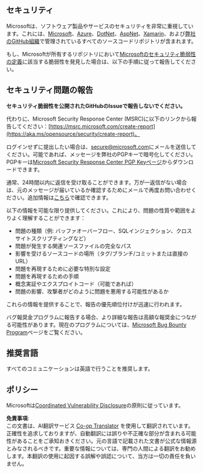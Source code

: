 <!--
CO_OP_TRANSLATOR_METADATA:
{
  "original_hash": "a583f49d359c7ebba61433e4dfcd05a9",
  "translation_date": "2025-08-24T21:02:45+00:00",
  "source_file": "SECURITY.md",
  "language_code": "ja"
}
-->
## セキュリティ

Microsoftは、ソフトウェア製品やサービスのセキュリティを非常に重視しています。これには、[Microsoft](https://github.com/Microsoft)、[Azure](https://github.com/Azure)、[DotNet](https://github.com/dotnet)、[AspNet](https://github.com/aspnet)、[Xamarin](https://github.com/xamarin)、および[弊社のGitHub組織](https://opensource.microsoft.com/)で管理されているすべてのソースコードリポジトリが含まれます。

もし、Microsoftが所有するリポジトリにおいて[Microsoftのセキュリティ脆弱性の定義](https://aka.ms/opensource/security/definition)に該当する脆弱性を発見した場合は、以下の手順に従って報告してください。

## セキュリティ問題の報告

**セキュリティ脆弱性を公開されたGitHubのIssueで報告しないでください。**

代わりに、Microsoft Security Response Center (MSRC)に以下のリンクから報告してください：[https://msrc.microsoft.com/create-report](https://aka.ms/opensource/security/create-report)。

ログインせずに提出したい場合は、[secure@microsoft.com](mailto:secure@microsoft.com)にメールを送信してください。可能であれば、メッセージを弊社のPGPキーで暗号化してください。PGPキーは[Microsoft Security Response Center PGP Keyページ](https://aka.ms/opensource/security/pgpkey)からダウンロードできます。

通常、24時間以内に返信を受け取ることができます。万が一返信がない場合は、元のメッセージが届いているか確認するためにメールで再度お問い合わせください。追加情報は[こちら](https://aka.ms/opensource/security/msrc)で確認できます。

以下の情報を可能な限り提供してください。これにより、問題の性質や範囲をよりよく理解することができます：

  * 問題の種類（例: バッファオーバーフロー、SQLインジェクション、クロスサイトスクリプティングなど）
  * 問題が発生する関連ソースファイルの完全なパス
  * 影響を受けるソースコードの場所（タグ/ブランチ/コミットまたは直接のURL）
  * 問題を再現するために必要な特別な設定
  * 問題を再現するための手順
  * 概念実証やエクスプロイトコード（可能であれば）
  * 問題の影響、攻撃者がどのように問題を悪用する可能性があるか

これらの情報を提供することで、報告の優先順位付けが迅速に行われます。

バグ報奨金プログラムに報告する場合、より詳細な報告は高額な報奨金につながる可能性があります。現在のプログラムについては、[Microsoft Bug Bounty Program](https://aka.ms/opensource/security/bounty)ページをご覧ください。

## 推奨言語

すべてのコミュニケーションは英語で行うことを推奨します。

## ポリシー

Microsoftは[Coordinated Vulnerability Disclosure](https://aka.ms/opensource/security/cvd)の原則に従っています。

**免責事項**:  
この文書は、AI翻訳サービス [Co-op Translator](https://github.com/Azure/co-op-translator) を使用して翻訳されています。正確性を追求しておりますが、自動翻訳には誤りや不正確な部分が含まれる可能性があることをご承知おきください。元の言語で記載された文書が公式な情報源とみなされるべきです。重要な情報については、専門の人間による翻訳をお勧めします。本翻訳の使用に起因する誤解や誤認について、当方は一切の責任を負いません。